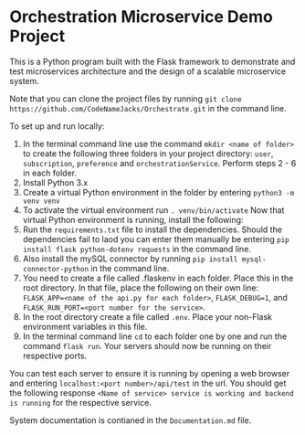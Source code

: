 # Orchestration Microservice Demo Project

This is a Python program built with the Flask framework to demonstrate and test microservices architecture and the design of a scalable microservice system.

Note that you can clone the project files by running `git clone https://github.com/CodeNameJacks/Orchestrate.git` in the command line.

To set up and run locally:
1. In the terminal command line use the command `mkdir <name of folder>` to create the following three folders in your project directory: `user`, `subscription`, `preference` and `orchestrationService`.
Perform steps 2 - 6 in each folder.
2. Install Python 3.x
3. Create a virtual Python environment in the folder by entering `python3 -m venv venv`
4. To activate the virtual environment run `. venv/bin/activate` Now that virtual Python environment is running, install the following:
5. Run the `requirements.txt` file to install the dependencies. Should the dependencies fail to laod you can enter them manually be entering `pip install flask python-dotenv requests` in the command line.
6. Also install the mySQL connector by running `pip install mysql-connector-python` in the command line.
7. You need to create a file called .flaskenv in each folder. Place this in the root directory. In that file, place the following on their own line: `FLASK_APP=<name of the api.py for each folder>`,  `FLASK_DEBUG=1`, and `FLASK_RUN_PORT=<port number for the service>`.
8. In the root directory create a file called `.env`. Place your non-Flask environment variables in this file.
9. In the terminal command line `cd` to each folder one by one and run the command `flask run`. Your servers should now be running on their respective ports.

You can test each server to ensure it is running by opening a web browser and entering `localhost:<port number>/api/test` in the url. You should get the following response `<Name of service> service is working and backend is running` for the respective service.

System documentation is contianed in the `Documentation.md` file.
